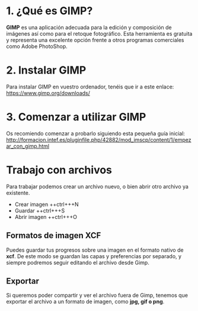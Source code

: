 # 1. ¿Qué es GIMP?

**GIMP** es una aplicación adecuada para la edición y composición de imágenes así como para el retoque fotográfico. Esta herramienta es gratuita y representa una excelente opción frente a otros programas comerciales como Adobe PhotoShop.

# 2. Instalar GIMP

Para instalar GIMP en vuestro ordenador, tenéis que ir a este enlace: https://www.gimp.org/downloads/

# 3. Comenzar a utilizar GIMP

Os recomiendo comenzar a probarlo siguiendo esta pequeña guía inicial: http://formacion.intef.es/pluginfile.php/42882/mod_imscp/content/1/empezar_con_gimp.html

# Trabajo con archivos

Para trabajar podemos crear un archivo nuevo, o bien abrir otro archivo ya existente.

- Crear imagen ++ctrl+++N
- Guardar ++ctrl+++S
- Abrir imagen ++ctrl+++O

## Formatos de imagen XCF

Puedes guardar tus progresos sobre una imagen en el formato nativo de **xcf**. De este modo se guardan las capas y preferencias por separado, y siempre podremos seguir editando el archivo desde Gimp.

## Exportar

Si queremos poder compartir y ver el archivo fuera de Gimp, tenemos que exportar el archivo a un formato de imagen, como **jpg, gif o png**.
